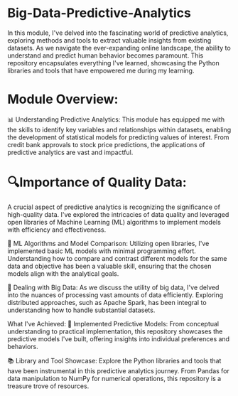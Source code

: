 # Big-Data-Predictive-Analytics

In this module, I've delved into the fascinating world of predictive analytics, exploring methods and tools to extract valuable insights from existing datasets. As we navigate the ever-expanding online landscape, the ability to understand and predict human behavior becomes paramount. This repository encapsulates everything I've learned, showcasing the Python libraries and tools that have empowered me during my learning.

# Module Overview:
📊 Understanding Predictive Analytics:
This module has equipped me with the skills to identify key variables and relationships within datasets, enabling the development of statistical models for predicting values of interest. From credit bank approvals to stock price predictions, the applications of predictive analytics are vast and impactful.

# 🔍Importance of Quality Data:
A crucial aspect of predictive analytics is recognizing the significance of high-quality data. I've explored the intricacies of data quality and leveraged open libraries of Machine Learning (ML) algorithms to implement models with efficiency and effectiveness.

🤖 ML Algorithms and Model Comparison:
Utilizing open libraries, I've implemented basic ML models with minimal programming effort. Understanding how to compare and contrast different models for the same data and objective has been a valuable skill, ensuring that the chosen models align with the analytical goals.

💽 Dealing with Big Data:
As we discuss the utility of big data, I've delved into the nuances of processing vast amounts of data efficiently. Exploring distributed approaches, such as Apache Spark, has been integral to understanding how to handle substantial datasets.

What I've Achieved:
🚀 Implemented Predictive Models:
From conceptual understanding to practical implementation, this repository showcases the predictive models I've built, offering insights into individual preferences and behaviors.

📚 Library and Tool Showcase:
Explore the Python libraries and tools that have been instrumental in this predictive analytics journey. From Pandas for data manipulation to NumPy for numerical operations, this repository is a treasure trove of resources.
